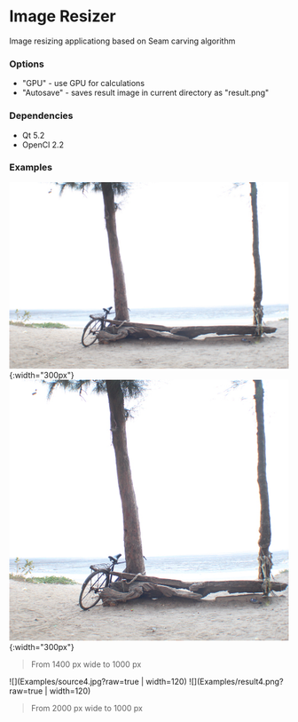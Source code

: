 # Image Resizer
Image resizing applicationg based on Seam carving algorithm

### Options

  - "GPU" - use GPU for calculations
  - "Autosave" - saves result image in current directory as "result.png"

### Dependencies

  - Qt 5.2
  - OpenCl 2.2

### Examples

![](Examples/source1.jpg){:width="300px"} ![](Examples/result1.png){:width="300px"}
<!-- <img src="Examples/source1.jpg" width="100" style="float:left;">
<img src="Examples/result1.png" width="100" style="float:right;"> -->
> From 1400 px wide to 1000 px

![](Examples/source4.jpg?raw=true | width=120) ![](Examples/result4.png?raw=true | width=120)
> From 2000 px wide to 1000 px
